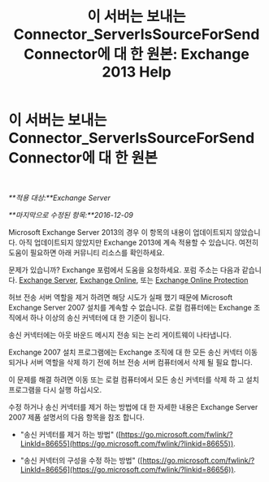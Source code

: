 ﻿---
title: '이 서버는 보내는 Connector_ServerIsSourceForSendConnector에 대 한 원본: Exchange 2013 Help'
TOCTitle: 이 서버는 보내는 Connector_ServerIsSourceForSendConnector에 대 한 원본
ms:assetid: 151c0014-c90c-4c52-8e74-4b3f1bc7aaf1
ms:mtpsurl: https://technet.microsoft.com/ko-kr/library/ms.exch.setupreadiness.serverissourceforsendconnector(v=EXCHG.150)
ms:contentKeyID: 50482575
ms.date: 05/22/2018
mtps_version: v=EXCHG.150
ms.translationtype: MT
---

# 이 서버는 보내는 Connector\_ServerIsSourceForSendConnector에 대 한 원본

 

_**적용 대상:**Exchange Server_

_**마지막으로 수정된 항목:**2016-12-09_

Microsoft Exchange Server 2013의 경우 이 항목의 내용이 업데이트되지 않았습니다. 아직 업데이트되지 않았지만 Exchange 2013에 계속 적용할 수 있습니다. 여전히 도움이 필요하면 아래 커뮤니티 리소스를 확인하세요.

문제가 있습니까? Exchange 포럼에서 도움을 요청하세요. 포럼 주소는 다음과 같습니다. [Exchange Server](https://go.microsoft.com/fwlink/p/?linkid=60612), [Exchange Online](https://go.microsoft.com/fwlink/p/?linkid=267542), 또는 [Exchange Online Protection](https://go.microsoft.com/fwlink/p/?linkid=285351)

허브 전송 서버 역할을 제거 하려면 해당 시도가 실패 했기 때문에 Microsoft Exchange Server 2007 설치를 계속할 수 없습니다. 로컬 컴퓨터에는 Exchange 조직에서 하나 이상의 송신 커넥터에 대 한 기준이 됩니다.

송신 커넥터에는 아웃 바운드 메시지 전송 되는 논리 게이트웨이 나타냅니다.

Exchange 2007 설치 프로그램에는 Exchange 조직에 대 한 모든 송신 커넥터 이동 되거나 서버 역할을 삭제 하기 전에 허브 전송 서버 컴퓨터에서 삭제 될 필요 합니다.

이 문제를 해결 하려면 이동 또는 로컬 컴퓨터에서 모든 송신 커넥터를 삭제 하 고 설치 프로그램을 다시 실행 하십시오.

수정 하거나 송신 커넥터를 제거 하는 방법에 대 한 자세한 내용은 Exchange Server 2007 제품 설명서의 다음 항목을 참조 합니다.

  - "송신 커넥터를 제거 하는 방법" ([https://go.microsoft.com/fwlink/?LinkId=86655](https://go.microsoft.com/fwlink/?linkid=86655)).

  - "송신 커넥터의 구성을 수정 하는 방법" ([https://go.microsoft.com/fwlink/?LinkId=86656](https://go.microsoft.com/fwlink/?linkid=86656)).

